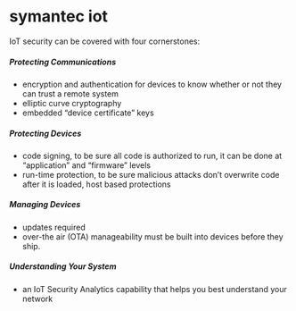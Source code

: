 # symantec iot

IoT security can be covered with four cornerstones: 

##### Protecting Communications

* encryption and authentication for devices to know whether or not they can trust a remote system
* elliptic curve cryptography
* embedded “device certificate” keys

##### Protecting Devices

* code signing, to be sure all code is authorized to run, it can be done at “application” and “firmware” levels 
* run-time protection, to be sure malicious attacks don’t overwrite code after it is loaded, host based protections

##### Managing Devices

* updates required
* over-the air (OTA) manageability must be built into devices before they ship.

##### Understanding Your System

* an IoT Security Analytics capability that helps you best understand your network







